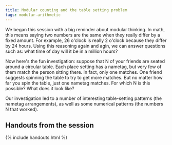 ```yaml
---
title: Modular counting and the table setting problem
tags: modular-arithmetic
---
```


We began this session with a big reminder about modular thinking. In math, this means saying two numbers are the same when they really differ by a fixed amount. For example, 26 o'clock is really 2 o'clock because they differ by 24 hours. Using this reasoning again and agin, we can answer questions such as: what time of day will it be in a million hours?

Now here's the fun investigation: suppose that N of your friends are seated around a circular table. Each place setting has a nametag, but very few of them match the person sitting there. In fact, only one matches. One friend suggests spinning the table to try to get more matches. But no matter how far you spin the table, just one nametag matches. For which N is this possible? What does it look like?

Our investigation led to a number of interesting table-setting patterns (the nametag arrangements), as well as some numerical patterns (the numbers N that worked).

## Handouts from the session

{% include handouts.html %}

